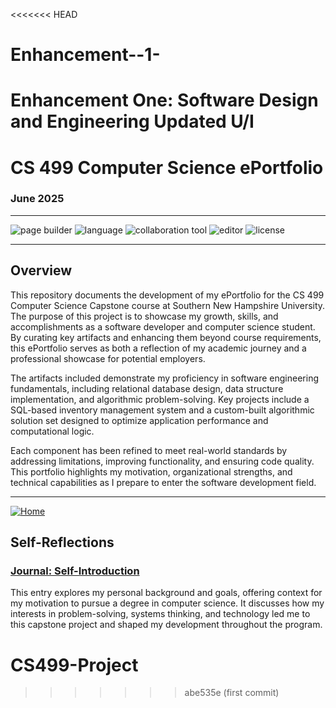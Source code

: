 <<<<<<< HEAD
# Enhancement--1-
Enhancement One: Software Design and Engineering Updated U/I
=======
# CS 499 Computer Science ePortfolio  
### June 2025


---

![page builder](https://img.shields.io/badge/page%20builder-GitHub%20Pages-orange)
![language](https://img.shields.io/badge/language-Markdown%20%7C%20HTML-blue)
![collaboration tool](https://img.shields.io/badge/collaboration%20tool-GitHub%20Desktop-purple)
![editor](https://img.shields.io/badge/editor-Markdown%20Monster-lightgrey)
![license](https://img.shields.io/badge/license-MIT-green)

---

## Overview

This repository documents the development of my ePortfolio for the CS 499 Computer Science Capstone course at Southern New Hampshire University. The purpose of this project is to showcase my growth, skills, and accomplishments as a software developer and computer science student. By curating key artifacts and enhancing them beyond course requirements, this ePortfolio serves as both a reflection of my academic journey and a professional showcase for potential employers.

The artifacts included demonstrate my proficiency in software engineering fundamentals, including relational database design, data structure implementation, and algorithmic problem-solving. Key projects include a SQL-based inventory management system and a custom-built algorithmic solution set designed to optimize application performance and computational logic.

Each component has been refined to meet real-world standards by addressing limitations, improving functionality, and ensuring code quality. This portfolio highlights my motivation, organizational strengths, and technical capabilities as I prepare to enter the software development field.

---

[![Home](https://img.shields.io/badge/Home-ePortfolio-blue)](#)

## Self-Reflections  
### [Journal: Self-Introduction](#)

This entry explores my personal background and goals, offering context for my motivation to pursue a degree in computer science. It discusses how my interests in problem-solving, systems thinking, and technology led me to this capstone project and shaped my development throughout the program.



# CS499-Project
>>>>>>> abe535e (first commit)
